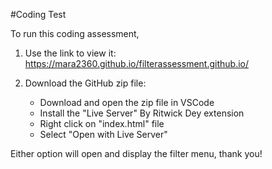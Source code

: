 #Coding Test

To run this coding assessment,

1) Use the link to view it: https://mara2360.github.io/filterassessment.github.io/

2) Download the GitHub zip file:
   - Download and open the zip file in VSCode
   - Install the "Live Server" By Ritwick Dey extension
   - Right click on "index.html" file
   - Select "Open with Live Server"

Either option will open and display the filter menu, thank you!
